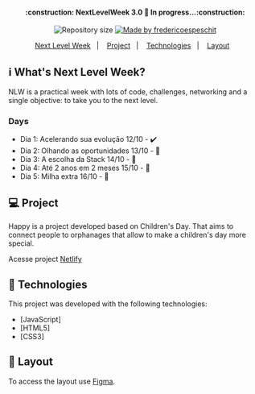 
<h4 align="center"> 
	:construction: NextLevelWeek 3.0 🚀 In progress...:construction:
</h4>
<p align="center">	
  <img alt="Repository size" src="https://img.shields.io/github/repo-size/fredericoespeschit/happy">
	
  <a href="https://www.linkedin.com/in/fredericoespeschit/">
    <img alt="Made by fredericoespeschit" src="https://img.shields.io/badge/made%20by-fredericoespeschit-%2304D361">
  </a>
 
</p>

<p align="center">
  <a href="#-nlw">Next Level Week</a>&nbsp;&nbsp;&nbsp;|&nbsp;&nbsp;&nbsp;
  <a href="#-project">Project</a>&nbsp;&nbsp;&nbsp;|&nbsp;&nbsp;&nbsp;
  <a href="#rocket-Technologies">Technologies</a>&nbsp;&nbsp;&nbsp;|&nbsp;&nbsp;&nbsp;
  <a href="#-layout">Layout</a>&nbsp;&nbsp;&nbsp;

</p>

## :information_source: What's Next Level Week?

NLW is a practical week with lots of code, challenges, networking and a single objective: to take you to the next level. 

### Days
- Dia 1: Acelerando sua evolução 12/10 - :heavy_check_mark:
- Dia 2: Olhando as oportunidades 13/10 - :construction:
- Dia 3: A escolha da Stack 14/10 - :construction:
- Dia 4: Até 2 anos em 2 meses 15/10 - :construction:
- Dia 5: Milha extra 16/10 - :construction:

## 💻 Project

Happy is a project developed based on Children's Day. 
That aims to connect people to orphanages that allow to make a children's day more special.

Acesse project [Netlify](https://happy-fredericoespeschit.netlify.app/)


## :rocket: Technologies

This project was developed with the following technologies:

- [JavaScript]
- [HTML5]
- [CSS3]


## 🔖 Layout

To access the layout use [Figma](https://www.figma.com/file/wHQ5kxaib5CbDS6o2XaIXU/Happy-Web-Copy?node-id=0%3A1).

